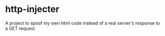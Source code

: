 # http-injecter
A project to spoof my own html code instead of a real server's response to a GET request.
